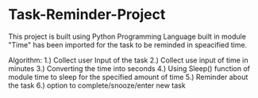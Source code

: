 # Task-Reminder-Project

This project is built using Python Programming Language
built in module "Time" has been imported for the task to be reminded in speacified time.

Algorithm:
1.) Collect user Input of the task
2.) Collect use input of time in minutes
3.) Converting the time into seconds
4.) Using Sleep() function of module time to sleep for the specified amount of time
5.) Reminder about the task
6.) option to complete/snooze/enter new task

